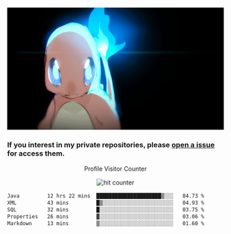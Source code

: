 [gif]: https://raw.githubusercontent.com/uysalserkan/uysalserkan/master/charmander-2.gif

![gif]

### If you interest in my private repositories, please [open a issue](https://github.com/uysalserkan/uysalserkan/issues) for access them.


<div align="center">
<p>Profile Visitor Counter</p>
<img src="https://profile-counter.glitch.me/uysalserkan/count.svg" alt="hit counter" align="center">
</div>

<!--START_SECTION:waka-->
```text
Java         12 hrs 22 mins  █████████████████████▒░░░   84.73 % 
XML          43 mins         █▒░░░░░░░░░░░░░░░░░░░░░░░   04.93 % 
SQL          32 mins         █░░░░░░░░░░░░░░░░░░░░░░░░   03.75 % 
Properties   26 mins         ▓░░░░░░░░░░░░░░░░░░░░░░░░   03.06 % 
Markdown     13 mins         ▒░░░░░░░░░░░░░░░░░░░░░░░░   01.60 % 
```
<!--END_SECTION:waka-->
